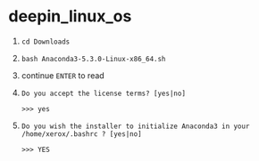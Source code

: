 # deepin_linux_os

1. ```cd Downloads```

2. ```bash Anaconda3-5.3.0-Linux-x86_64.sh ```

3. continue ```ENTER``` to read <Anaconda End User License Agreement>

4. ```Do you accept the license terms? [yes|no]```

    ```>>> yes```
    
5. ```Do you wish the installer to initialize Anaconda3 in your /home/xerox/.bashrc ? [yes|no]```

    ```>>> YES```
